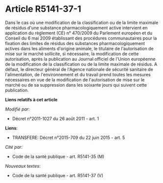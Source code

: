 # Article R5141-37-1

Dans le cas où une modification de la classification ou de la limite maximale de résidus d'une substance pharmacologiquement
active intervient en application du règlement (CE) n° 470/2009 du Parlement européen et du Conseil du 6 mai 2009 établissant
des procédures communautaires pour la fixation des limites de résidus des substances pharmacologiquement actives dans les
aliments d'origine animale, le titulaire de l'autorisation de mise sur le marché sollicite, si nécessaire, la modification de
cette autorisation, après la publication au Journal officiel de l'Union européenne de la modification de la classification ou
de la limite maximale de résidus. A défaut, le directeur général de l'Agence nationale de sécurité sanitaire de
l'alimentation, de l'environnement et du travail prend toutes les mesures nécessaires en vue de la modification de
l'autorisation de mise sur le marché ou de sa suppression dans les soixante jours qui suivent cette publication.

**Liens relatifs à cet article**

_Modifié par_:

  - Décret n°2011-1027 du 26 août 2011 - art. 1

**Liens**:

  - TRANSFERE: Décret n°2015-709 du 22 juin 2015 - art. 5

_Cité par_:

  - Code de la santé publique - art. R5141-35 (M)

_Nouveaux textes_:

  - Code de la santé publique - art. R5141-37 (V)
